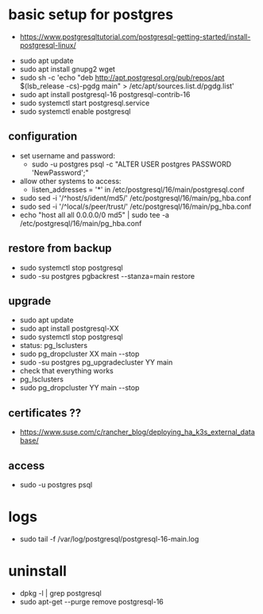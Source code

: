 # basic setup for postgres 
* https://www.postgresqltutorial.com/postgresql-getting-started/install-postgresql-linux/
- sudo apt update
- sudo apt install gnupg2 wget
- sudo sh -c 'echo "deb http://apt.postgresql.org/pub/repos/apt $(lsb_release -cs)-pgdg main" > /etc/apt/sources.list.d/pgdg.list'
- sudo apt install postgresql-16 postgresql-contrib-16
- sudo systemctl start postgresql.service
- sudo systemctl enable postgresql

## configuration
- set username and password: 
  - sudo -u postgres psql -c "ALTER USER postgres PASSWORD 'NewPassword';"
- allow other systems to access: 
  - listen_addresses = '*' in /etc/postgresql/16/main/postgresql.conf 
- sudo sed -i '/^host/s/ident/md5/' /etc/postgresql/16/main/pg_hba.conf
- sudo sed -i '/^local/s/peer/trust/' /etc/postgresql/16/main/pg_hba.conf
- echo "host all all 0.0.0.0/0 md5" | sudo tee -a /etc/postgresql/16/main/pg_hba.conf

## restore from backup
* sudo systemctl stop postgresql
* sudo -su postgres pgbackrest --stanza=main  restore

## upgrade
* sudo apt update
* sudo apt install postgresql-XX
* sudo systemctl stop postgresql
* status: pg_lsclusters
* sudo pg_dropcluster XX main --stop
* sudo -su postgres pg_upgradecluster YY main
* check that everything works
* pg_lsclusters
* sudo pg_dropcluster YY main --stop

## certificates ?? 
* https://www.suse.com/c/rancher_blog/deploying_ha_k3s_external_database/

## access
* sudo -u postgres psql


# logs 
- sudo tail -f /var/log/postgresql/postgresql-16-main.log
 

# uninstall
- dpkg -l | grep postgresql
- sudo apt-get --purge remove postgresql-16